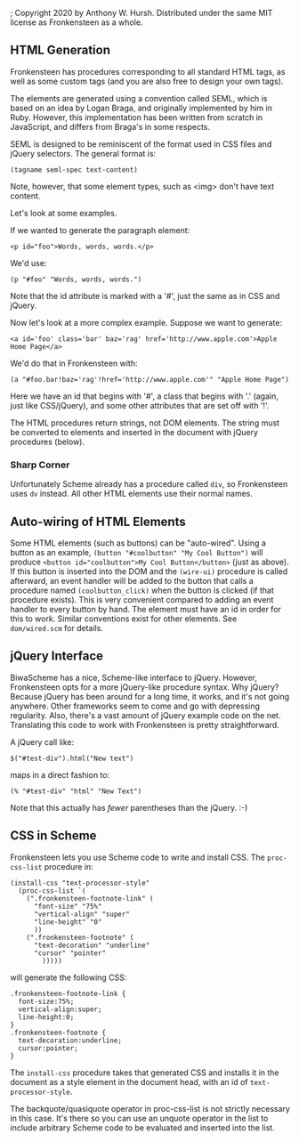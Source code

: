 ; Copyright 2020 by Anthony W. Hursh. Distributed under the same MIT license as Fronkensteen as a whole.

## HTML Generation

Fronkensteen has procedures corresponding to all standard HTML tags, as well as some custom tags (and you are also free to design your own tags).

The elements are generated using a convention called SEML, which is based on an idea by Logan Braga, and originally implemented by him in Ruby. However, this implementation has been written from scratch in JavaScript, and differs from Braga's in some respects.

SEML is designed to be reminiscent of the format used in CSS files and jQuery selectors. The general format is:
```
(tagname seml-spec text-content)
```

Note, however, that some element types, such as &lt;img&gt; don't have text content.

Let's look at some examples.

If we wanted to generate the paragraph element:
```
<p id="foo">Words, words, words.</p>
```

We'd use:

```
(p "#foo" "Words, words, words.")

```

Note that the id attribute is marked with a '#', just the same as in CSS and jQuery.

Now let's look at a more complex example. Suppose we want to generate:

```
<a id='foo' class='bar' baz='rag' href='http://www.apple.com'>Apple Home Page</a>
```

We'd do that in Fronkensteen with:

```
(a "#foo.bar!baz='rag'!href='http://www.apple.com'" "Apple Home Page")
```

Here we have an id that begins with '#', a class that begins with '.' (again, just like CSS/jQuery), and some other attributes that are set off with '!'.

The HTML procedures return strings, not DOM elements. The string must be converted to elements and inserted in the document with jQuery procedures (below).

### **Sharp Corner**

Unfortunately Scheme already has a procedure called `div`, so Fronkensteen uses `dv` instead. All other HTML elements use their normal names.

## Auto-wiring of HTML Elements

Some HTML elements (such as buttons) can be "auto-wired". Using a button as an example, `(button "#coolbutton" "My Cool Button")` will produce `<button id="coolbutton">My Cool Button</button>` (just as above). If this button is inserted into the DOM and the `(wire-ui)` procedure is called afterward, an event handler will be added to the button that calls a procedure named `(coolbutton_click)` when the button is clicked (if that procedure exists). This is very convenient compared to adding an event handler to every button by hand. The element must have an id in order for this to work. Similar conventions exist for other elements. See `dom/wired.scm` for details.


## jQuery Interface

BiwaScheme has a nice, Scheme-like interface to jQuery. However, Fronkensteen opts for a more jQuery-like procedure syntax. Why jQuery? Because jQuery has been around for a long time, it works, and it's not going anywhere. Other frameworks seem to come and go with depressing regularity. Also, there's a vast amount of jQuery example code on the net. Translating this code to work with Fronkensteen is pretty straightforward.

A jQuery call like:

```
$("#test-div").html("New text")

```

maps in a direct fashion to:

```
(% "#test-div" "html" "New Text")
```

Note that this actually has *fewer* parentheses than the jQuery. :-)



## CSS in Scheme

Fronkensteen lets you use Scheme code to write and install CSS. The `proc-css-list` procedure in:

````
(install-css "text-processor-style"
  (proc-css-list `(
    (".fronkensteen-footnote-link" (
      "font-size" "75%"
      "vertical-align" "super"
      "line-height" "0"
      ))
    (".fronkensteen-footnote" (
      "text-decoration" "underline"
      "cursor" "pointer"
        )))))
````

will generate the following CSS:

```
.fronkensteen-footnote-link {
  font-size:75%;
  vertical-align:super;
  line-height:0;
}
.fronkensteen-footnote {
  text-decoration:underline;
  cursor:pointer;
}
```

The `install-css` procedure takes that generated CSS and installs it in the document as a style element in the document head, with an id of `text-processor-style`.

The backquote/quasiquote operator in proc-css-list is not strictly necessary in this case. It's there so you can use an unquote operator in the list to include arbitrary Scheme code to be evaluated and inserted into the list.
